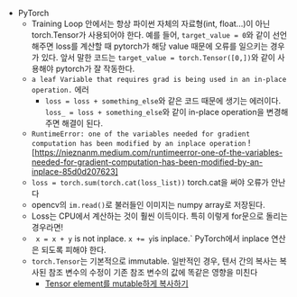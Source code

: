 - PyTorch
  - Training Loop 안에서는 항상 파이썬 자체의 자료형(int, float...)이 아닌 torch.Tensor가 사용되어야 한다. 예를 들어, ```target_value = 0```와 같이 선언해주면 loss를 계산할 때 pytorch가 해당 value 때문에 오류를 일으키는 경우가 있다. 앞서 말한 코드는 ```target_value = torch.Tensor([0,])```와 같이 사용해야 pytorch가 잘 작동한다.
  - ```a leaf Variable that requires grad is being used in an in-place operation.``` 에러
    - ```loss = loss + something_else```와 같은 코드 때문에 생기는 에러이다. ```loss_ = loss + something_else```와 같이 in-place operation을 변경해주면 해결이 된다.
  - ```RuntimeError: one of the variables needed for gradient computation has been modified by an inplace operation``` ![https://nieznanm.medium.com/runtimeerror-one-of-the-variables-needed-for-gradient-computation-has-been-modified-by-an-inplace-85d0d207623] 
  - ```loss = torch.sum(torch.cat(loss_list))``` torch.cat을 써야 오류가 안난다
  - opencv의 `im.read()`로 불러들인 이미지는 numpy array로 저장된다.
  - Loss는 CPU에서 계산하는 것이 훨씬 이득이다. 특히 이렇게 for문으로 돌리는 경우라면!
  - ` x = x + y` is not inplace. `x += y`is inplace.` PyTorch에서 inplace 연산은 되도록 피해야 한다.
  - `torch.Tensor`는 기본적으로 immutable. 일반적인 경우, 텐서 간의 복사는 복사된 참조 변수의 수정이 기존 참조 변수의 값에 똑같은 영향을 미친다
    - [Tensor element를 mutable하게 복사하기](https://froggydisk.github.io/fourth-post/)